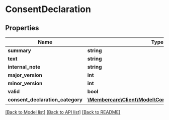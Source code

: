 # ConsentDeclaration

## Properties
Name | Type | Description | Notes
------------ | ------------- | ------------- | -------------
**summary** | **string** | Summary | [optional] 
**text** | **string** | Text | [optional] 
**internal_note** | **string** | InternalNote | [optional] 
**major_version** | **int** | MajorVersion | [optional] 
**minor_version** | **int** | MinorVersion | [optional] 
**valid** | **bool** | Valid | [optional] 
**consent_declaration_category** | [**\Membercare\Client\Model\ConsentDeclarationCategory**](ConsentDeclarationCategory.md) |  | [optional] 

[[Back to Model list]](../../README.md#documentation-for-models) [[Back to API list]](../../README.md#documentation-for-api-endpoints) [[Back to README]](../../README.md)

